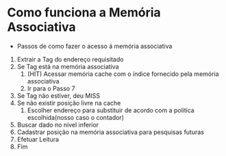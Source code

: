 
# Como funciona a Memória Associativa

* Passos de como fazer o acesso á memória associativa

1. Extrair a Tag do endereço requisitado
2. Se Tag está na memória associativa
    1. (HIT) Acessar memória cache com o índice fornecido pela memória associativa
    2. Ir para o Passo 7
3. Se Tag não estiver, deu MISS
4. Se não existir posição livre na cache
    1. Escolher endereço para substituir de acordo com a politica escolhida(nosso caso o contador)
5. Buscar dado no nível inferior
6. Cadastrar posição na memória associativa para pesquisas futuras
7. Efetuar Leitura
8. Fim

